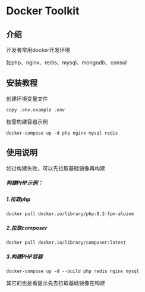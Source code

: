 # Docker Toolkit

## 介绍
开发者常用docker开发环境

如php、nginx、redis、mysql、mongodb、consul

## 安装教程

创建环境变量文件
```shell
copy .env.example .env
```
按需构建容器示例
```shell
docker-compose up -d php nginx mysql redis 
```

## 使用说明

如过构建失败，可以先拉取基础镜像再构建

##### 构建PHP示例：

##### 1.拉取php
```shell
docker pull docker.io/library/php:8.2-fpm-alpine
```
##### 2.拉取composer
```shell
docker pull docker.io/library/composer:latest
```
##### 3.构建PHP容器
```shell
docker-compose up -d --build php redis nginx mysql 
```
其它的也是看提示先去拉取基础镜像在构建
